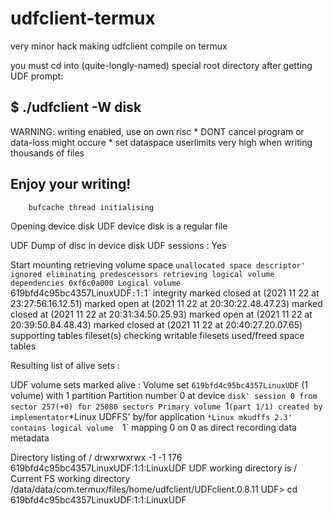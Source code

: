 # udfclient-termux
very minor hack making udfclient compile on termux

you must cd into (quite-longly-named) special root directory after getting UDF prompt:

$ ./udfclient -W disk
--------------------------------
WARNING: writing enabled, use on own risc
        * DONT cancel program or data-loss might occure
        * set dataspace userlimits very high when writing thousands of files

Enjoy your writing!
--------------------------------


        bufcache thread initialising
Opening device disk
UDF device disk is a regular file

UDF Dump of disc in device disk
UDF sessions : Yes

Start mounting
        retrieving volume space
                `unallocated space descriptor' ignored
        eliminating predescessors
        retrieving logical volume dependencies 0xf6c0a000
                Logical volume  `619bfd4c95bc4357LinuxUDF`:`1`:`1`
                        integrity
                                marked closed at  (2021 11 22 at 23:27:56.16.12.51)
                                marked open   at  (2021 11 22 at 20:30:22.48.47.23)
                                marked closed at  (2021 11 22 at 20:31:34.50.25.93)
                                marked open   at  (2021 11 22 at 20:39:50.84.48.43)
                                marked closed at  (2021 11 22 at 20:40:27.20.07.65)
                        supporting tables
                        fileset(s)
                        checking writable filesets
                        used/freed space tables



Resulting list of alive sets :

UDF volume sets marked alive :
Volume set `619bfd4c95bc4357LinuxUDF` (1 volume) with 1 partition
        Partition number 0 at device `disk' session 0 from sector 257(+0) for 25080 sectors
        Primary volume `1` (part 1/1) created by implementator `*Linux UDFFS' by/for application `*Linux mkudffs 2.3'
                contains logical volume  `1`
                        mapping 0 on 0 as direct recording data metadata


Directory listing of /
drwxrwxrwx     -1     -1         176  619bfd4c95bc4357LinuxUDF:1:1:LinuxUDF
UDF working directory is     /
Current FS working directory /data/data/com.termux/files/home/udfclient/UDFclient.0.8.11
UDF> cd 619bfd4c95bc4357LinuxUDF:1:1:LinuxUDF
